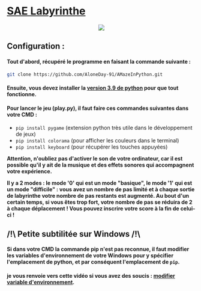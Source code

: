 # [SAE Labyrinthe](https://iut-info.univ-reims.fr/gitlab/bruz0003/sae-s2-labyrinthes)

<p align="center">
  <a href="https://www.python.org/"><img src="https://img.shields.io/badge/Python%20Version-3.9-green"/></a>
</p>

## Configuration : 
#### Tout d'abord, récupéré le programme en faisant la commande suivante :
```bash
git clone https://github.com/AloneDay-91/AMazeInPython.git
```

#### Ensuite, vous devez installer la [version 3.9 de python](https://www.python.org/downloads/release/python-390/)  pour que tout fonctionne.

#### Pour lancer le jeu (play.py), il faut faire ces commandes suivantes dans votre CMD :
 * ```pip install pygame``` (extension python très utile dans le développement de jeux)
  * ```pip install colorama``` (pour afficher les couleurs dans le terminal)
   * ```pip install keyboard``` (pour récupérer les touches appuyées)

**Attention, n'oubliez pas d'activer le son de votre ordinateur, car il est possible qu'il y ait de la musique et des effets sonores qui accompagnent votre expérience.**

**Il y a 2 modes : le mode '0' qui est un mode "basique", le mode '1' qui est un mode "difficile" : vous avez un nombre de pas limité et à chaque sortie de labyrinthe votre nombre de pas restants est augmenté. Au bout d'un certain temps, si vous êtes trop fort, votre nombre de pas se réduira de 2 à chaque déplacement ! Vous pouvez inscrire votre score à la fin de celui-ci !**

##  /!\ Petite subtilitée sur Windows /!\ 
#### Si dans votre CMD la commande pip n'est pas reconnue, il faut modifier les variables d'environnement de votre Windows pour y spécifier l'emplacement de python, et par conséquent l'emplacement de ```pip```. 
#### je vous renvoie vers cette vidéo si vous avez des soucis : [modifier variable d'environnement](https://youtu.be/pjCWtppLN3k).
  
      
